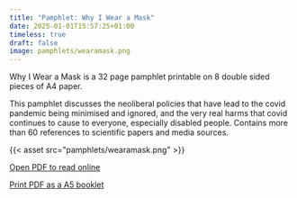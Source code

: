 ```yaml
---
title: "Pamphlet: Why I Wear a Mask"
date: 2025-01-01T15:57:25+01:00
timeless: true
draft: false
image: pamphlets/wearamask.png
---
```


Why I Wear a Mask is a 32 page pamphlet printable on 8 double sided pieces of A4 paper. 

This pamphlet discusses the neoliberal policies that have lead to the covid pandemic being minimised and ignored, and the very real harms that covid continues to cause to everyone, especially disabled people. Contains more than 60 references to scientific papers and media sources. 

{{< asset src="pamphlets/wearamask.png" >}}


[Open PDF to read online](/pamphlets/wearamask.pdf)

[Print PDF as a A5 booklet](/pamphlets/wearamaskbooklet.pdf)


